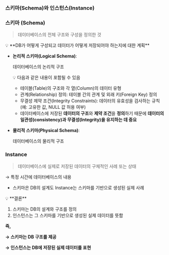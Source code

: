 ### 스키마(Schema)와 인스턴스(Instance)

### 스키마 (Schema)

> 데이터베이스의 전체 구조와 구성을 정의한 것
> 

<aside>
💡 **DB가 어떻게 구성되고 데이터가 어떻게 저장되어야 하는지에 대한 계획**

</aside>

- **논리적 스키마(Logical Schema)**:
    
    데이터베이스의 논리적 구조
    
    <aside>
    💡 다음과 같은 내용이 포함될 수 있음
    
    - 테이블(Table)의 구조와 각 열(Column)의 데이터 유형
    - 관계(Relationship) 정의: 테이블 간의 관계 및 외래 키(Foreign Key) 정의
    - 무결성 제약 조건(Integrity Constraints): 데이터의 유효성을 검사하는 규칙 (예: 고유한 값, NULL 값 허용 여부)
    </aside>
    
    - 데이터베이스에 저장된 **데이터의 구조**와 **제약 조건**을 **정의**하기 때문에 **데이터의 일관성(consistency)과 무결성(Integrity)을 유지하는 데 중요**

- **물리적 스키마(Physical Schema)**:
    
    데이터베이스의 물리적 구조
    

### Instance

> 데이터베이스에 실제로 저장된 데이터의 구체적인 사례 또는 상태
> 

→ 특정 시간에 데이터베이스의 내용

- 스키마은 DB의 설계도 Instance는 스키마를 기반으로 생성된 실제 사례

<aside>
💡 **결론**

1. 스키마는 DB의 설계와 구조를 정의
2. 인스턴스는 그 스키마를 기반으로 생성된 실제 데이터를 뜻함

**즉,**

**→ 스키마는 DB 구조를 제공**

**→ 인스턴스는 DB에 저장된 실제 데이터를 표현**

</aside>
